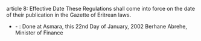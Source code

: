 article 8: Effective Date
These Regulations shall come into force on the date of their publication in the Gazette of Eritrean laws. 
<ul>
			<li> - : Done at Asmara, this 22nd Day of January, 2002
Berhane Abrehe, Minister of Finance <ul>
			</ul></li></ul>